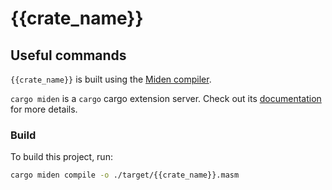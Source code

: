 # {{crate_name}}

## Useful commands

`{{crate_name}}` is built using the [Miden compiler](https://github.com/0xPolygonMiden/compiler).  

`cargo miden` is a `cargo` cargo extension server. Check out its [documentation](https://github.com/0xPolygonMiden/compiler/cargo-ext)
for more details.


### Build

To build this project, run:

```bash
cargo miden compile -o ./target/{{crate_name}}.masm
```
